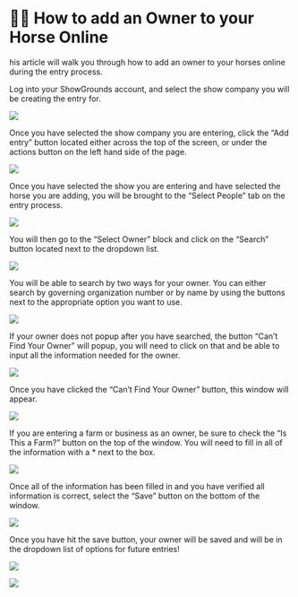 # 🙋‍♀️ How to add an Owner to your Horse Online

his article will walk you through how to add an owner to your horses online during the entry process.

Log into your ShowGrounds account, and select the show company you will be creating the entry for.

![](http://docs.showgroundsonline.com/wp-content/uploads/2022/06/1669x854ximg\_62a0e3dfa691c.png.pagespeed.ic.UbeCS0CL6m.png)

&#x20;

Once you have selected the show company you are entering, click the “Add entry” button located either across the top of the screen, or under the actions button on the left hand side of the page.

![](http://docs.showgroundsonline.com/wp-content/uploads/2022/07/img\_62d03d27098dc.png)

Once you have selected the show you are entering and have selected the horse you are adding, you will be brought to the “Select People” tab on the entry process.

![](http://docs.showgroundsonline.com/wp-content/uploads/2022/07/img\_62d03d8782444.png)

You will then go to the “Select Owner” block and click on the “Search” button located next to the dropdown list.

![](http://docs.showgroundsonline.com/wp-content/uploads/2022/07/img\_62d03dbd3da74.png)

You will be able to search by two ways for your owner. You can either search by governing organization number or by name by using the buttons next to the appropriate option you want to use.

![](http://docs.showgroundsonline.com/wp-content/uploads/2022/07/img\_62d03de5346f9.png)

If your owner does not popup after you have searched, the button “Can’t Find Your Owner” will popup, you will need to click on that and be able to input all the information needed for the owner.

![](http://docs.showgroundsonline.com/wp-content/uploads/2022/07/img\_62d03e4972ba0.png)

&#x20;

Once you have clicked the “Can’t Find Your Owner” button, this window will appear.

![](http://docs.showgroundsonline.com/wp-content/uploads/2022/07/img\_62d03e987a90f.png)

If you are entering a farm or business as an owner, be sure to check the “Is This a Farm?” button on the top of the window. You will need to fill in all of the information with a \* next to the box.

![](http://docs.showgroundsonline.com/wp-content/uploads/2022/07/img\_62d03f48dcbe6.png)

Once all of the information has been filled in and you have verified all information is correct, select the “Save” button on the bottom of the window.

![](http://docs.showgroundsonline.com/wp-content/uploads/2022/07/img\_62d03f6151c64.png)

Once you have hit the save button, your owner will be saved and will be in the dropdown list of options for future entries!

![](http://docs.showgroundsonline.com/wp-content/uploads/2022/07/img\_62d03f87c42ff.png)

![](http://docs.showgroundsonline.com/wp-content/uploads/2022/07/img\_62d03f93152c0.png)
